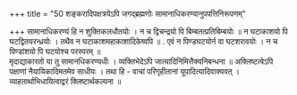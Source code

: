 +++
title = "50 शङ्करादिपक्षत्रयेऽपि जगद्ब्रह्मणोः सामानाधिकरण्यानुपपत्तिनिरूपणम्"

+++
सामानाधिकरण्यं हि न शुक्तिकलधौतयोः । न च द्विचन्द्रयो पि बिम्बतत्प्रतिबिम्बयोः ॥ न घटाकाशयो पि घटद्वितयरन्ध्रयोः । तथैव न घटाकाशमहाकाशादिकेष्वपि ॥ . एवं न पिण्डघटयोर्न वा घटशरावयोः । न च पिण्डांशयो पि घटयोश्च परस्परम् ॥  
मृदाद्याकारतो या तु सामानधिकरण्यधीः । व्यक्तिभेदेऽपि जात्यादिनिमित्तैक्यनिबन्धना ॥ अक्लिष्टत्वेऽपि पक्षाणां नैयायिकादिमतमेव साधीयः । तथा हि - वाचां परिगृहीतानां यूपादित्यादिवाक्यवत् । व्याहतार्थाभिधायित्वाद्वरं क्लिष्टार्थकल्पना ॥